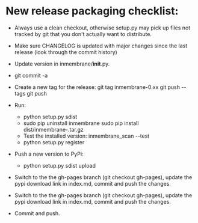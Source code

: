 # New release packaging checklist:

* Always use a clean checkout, otherwise setup.py may pick up files not
  tracked by git that you don't actually want to distribute.

* Make sure CHANGELOG is updated with major changes since the last 
  release (look through the commit history)

* Update version in inmembrane/__init__.py.

* git commit -a

* Create a new tag for the release:
  git tag inmembrane-0.xx
  git push --tags
  git push

* Run:
  * python setup.py sdist
  * sudo pip uninstall inmembrane
    sudo pip install dist/inmembrane-<version>.tar.gz
  * Test the installed version: inmembrane_scan --test
  * python setup.py register

* Push a new version to PyPi:
  * python setup.py sdist upload

* Switch to the the gh-pages branch (git checkout gh-pages), update the pypi download link in index.md, commit and push the changes.

* Switch to the the gh-pages branch (git checkout gh-pages), update the pypi download link in index.md, commit and push the changes.

* Commit and push.
